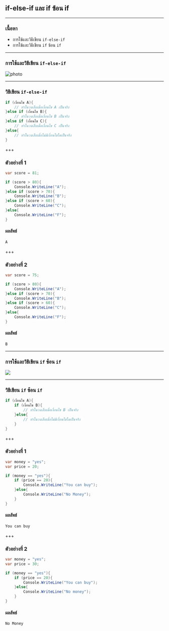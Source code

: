## if-else-if และ if ซ้อน if

---

### เนื้อหา

- การใช้และวิธีเขียน `if-else-if`
- การใช้และวิธีเขียน `if` ซ้อน `if`

---

### การใช้และวิธีเขียน `if-else-if`

![photo](https://scontent.fkkc2-1.fna.fbcdn.net/v/t1.15752-9/81353008_531141174160000_8947493479840219136_n.png?_nc_cat=111&_nc_eui2=AeHz4e2SJoiBEMb0oTph-WmQlSKbrWYJxuvcs159YsigCih-b-uPVHvoHJkDcl4GgQVtXPycRjxGGxnQbQ4W3sg5RDkSEDCmqV09CYC4Ukrj5w&_nc_oc=AQnCkmReF5ksq9G-Do-45-IBYPRKffovlUGrITdTQu28DZiBEt2ZFlfQE9r3SsXH5oI&_nc_ht=scontent.fkkc2-1.fna&oh=00fda152368aacf8998122e72615f355&oe=5E990340)

---

### วิธีเขียน `if-else-if`

```csharp
if (เงื่อนไข A){
	// ทำในวงเล็บเมื่อเงื่อนไข A เป็นจริง
}else if (เงื่อนไข B){
	// ทำในวงเล็บเมื่อเงื่อนไข B เป็นจริง
}else if (เงื่อนไข C){
	// ทำในวงเล็บเมื่อเงื่อนไข C เป็นจริง
}else{
	// ทำในวงเล็บเมื่อไม่มีเงื่อนไขใดเป็นจริง
}
```

+++

### ตัวอย่างที่ 1

```csharp
var score = 81;

if (score > 80){
	Console.WriteLine("A");
}else if (score > 70){
	Console.WriteLine("B");
}else if (score > 60){
	Console.WriteLine("C");
}else{
	Console.WriteLine("F");
}
```

#### ผลลัพธ์

```csharp
A
```

+++

### ตัวอย่างที่ 2

```csharp
var score = 75;

if (score > 80){
	Console.WriteLine("A");
}else if (score > 70){
	Console.WriteLine("B");
}else if (score > 60){
	Console.WriteLine("C");
}else{
	Console.WriteLine("F");
}
```

#### ผลลัพธ์

```csharp
ฺฺB
```

---

### การใช้และวิธีเขียน `if` ซ้อน `if`

![](https://scontent.fkkc2-1.fna.fbcdn.net/v/t1.15752-9/81353008_531141174160000_8947493479840219136_n.png?_nc_cat=111&_nc_eui2=AeHz4e2SJoiBEMb0oTph-WmQlSKbrWYJxuvcs159YsigCih-b-uPVHvoHJkDcl4GgQVtXPycRjxGGxnQbQ4W3sg5RDkSEDCmqV09CYC4Ukrj5w&_nc_oc=AQnCkmReF5ksq9G-Do-45-IBYPRKffovlUGrITdTQu28DZiBEt2ZFlfQE9r3SsXH5oI&_nc_ht=scontent.fkkc2-1.fna&oh=00fda152368aacf8998122e72615f355&oe=5E990340)

---

### วิธีเขียน `if` ซ้อน `if`

```csharp
if (เงื่อนไข A){
	if (เงื่อนไข B){
		// ทำในวงเล็บเมื่อเงื่อนไข B เป็นจริง
	}else{
		// ทำในวงเล็บเมื่อไม่มีเงื่อนไขใดเป็นจริง
	}
}
```

+++

### ตัวอย่างที่ 1

```csharp
var money = "yes";
var price = 20;

if (money == "yes"){
	if (price == 20){
		Console.WriteLine("You can buy");
	}else{
		Console.WriteLine("No Money");
	}
}
```

#### ผลลัพธ์

```csharp
You can buy
```

+++

### ตัวอย่างที่ 2

```csharp
var money = "yes";
var price = 30;

if (money == "yes"){
	if (price == 20){
		Console.WriteLine("You can buy");
	}else{
		Console.WriteLine("No money");
	}
}
```

#### ผลลัพธ์

```csharp
No Money
```

